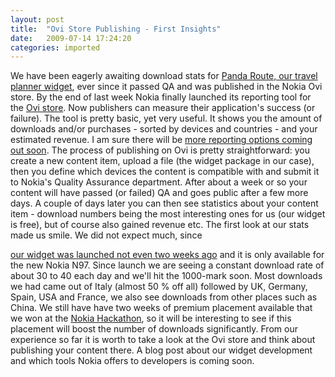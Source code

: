 ```yaml
---
layout: post
title:  "Ovi Store Publishing - First Insights"
date:   2009-07-14 17:24:20
categories: imported
---
```

We have been eagerly awaiting download stats for [Panda Route, our travel planner widget][1], ever since it passed QA and was published in the Nokia Ovi store. By the end of last week Nokia finally launched its reporting tool for the [Ovi store][2]. Now publishers can measure their application's success (or failure). The tool is pretty basic, yet very useful. It shows you the amount of downloads and/or purchases - sorted by devices and countries - and your estimated revenue. I am sure there will be [more reporting options coming out soon][3]. The process of publishing on Ovi is pretty straightforward: you create a new content item, upload a file (the widget package in our case), then you define which devices the content is compatible with and submit it to Nokia's Quality Assurance department. After about a week or so your content will have passed (or failed) QA and goes public after a few more days. A couple of days later you can then see statistics about your content item - download numbers being the most interesting ones for us (our widget is free), but of course also gained revenue etc.<!--more--> The first look at our stats made us smile. We did not expect much, since 

[our widget was launched not even two weeks ago][1] and it is only available for the new Nokia N97. Since launch we are seeing a constant download rate of about 30 to 40 each day and we'll hit the 1000-mark soon. Most downloads we had came out of Italy (almost 50 % off all) followed by UK, Germany, Spain, USA and France, we also see downloads from other places such as China. We still have have two weeks of premium placement available that we won at the [Nokia Hackathon][4], so it will be interesting to see if this placement will boost the number of downloads significantly. From our experience so far it is worth to take a look at the Ovi store and think about publishing your content there. A blog post about our widget development and which tools Nokia offers to developers is coming soon.

[1]: http://www.pavingways.com/panda-route-widget-now-available-in-ovi-store_680.html
[2]: https://publish.ovi.com/login
[3]: http://discussion.forum.nokia.com/forum/showthread.php?t=173406
[4]: http://www.pavingways.com/successful-at-nokia-hackathon-in-monaco_479.html